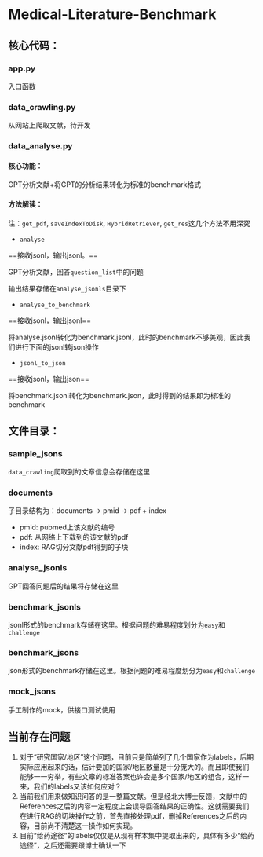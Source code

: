 # Medical-Literature-Benchmark

## 核心代码：

### app.py

入口函数

### data_crawling.py

从网站上爬取文献，待开发

### data_analyse.py

#### 核心功能：

GPT分析文献+将GPT的分析结果转化为标准的benchmark格式

#### 方法解读：

注：`get_pdf`, `saveIndexToDisk`,  `HybridRetriever`, `get_res`这几个方法不用深究

- `analyse`

==接收jsonl，输出jsonl。==

GPT分析文献，回答`question_list`中的问题

输出结果存储在`analyse_jsonls`目录下

- `analyse_to_benchmark`

==接收jsonl，输出jsonl==

将analyse.jsonl转化为benchmark.jsonl，此时的benchmark不够美观，因此我们进行下面的jsonl转json操作

- `jsonl_to_json`

==接收jsonl，输出json==

将benchmark.jsonl转化为benchmark.json，此时得到的结果即为标准的benchmark

## 文件目录：

### sample_jsons

`data_crawling`爬取到的文章信息会存储在这里

### documents

子目录结构为：documents -> pmid -> pdf + index

- pmid: pubmed上该文献的编号
- pdf: 从网络上下载到的该文献的pdf
- index: RAG切分文献pdf得到的子块

### analyse_jsonls

GPT回答问题后的结果将存储在这里

### benchmark_jsonls

jsonl形式的benchmark存储在这里。根据问题的难易程度划分为`easy`和`challenge`

### benchmark_jsons

json形式的benchmark存储在这里。根据问题的难易程度划分为`easy`和`challenge`

### mock_jsons

手工制作的mock，供接口测试使用

## 当前存在问题

1. 对于“研究国家/地区”这个问题，目前只是简单列了几个国家作为labels，后期实际应用起来的话，估计要加的国家/地区数量是十分庞大的。而且即使我们能够一一穷举，有些文章的标准答案也许会是多个国家/地区的组合，这样一来，我们的labels又该如何应对？
2. 当前我们用来做知识问答的是一整篇文献。但是经北大博士反馈，文献中的References之后的内容一定程度上会误导回答结果的正确性。这就需要我们在进行RAG的切块操作之前，首先直接处理pdf，删掉References之后的内容，目前尚不清楚这一操作如何实现。
3. 目前“给药途径”的labels仅仅是从现有样本集中提取出来的，具体有多少“给药途径”，之后还需要跟博士确认一下

